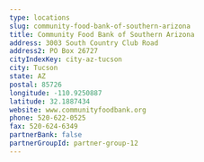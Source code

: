 ```yaml
---
type: locations
slug: community-food-bank-of-southern-arizona
title: Community Food Bank of Southern Arizona
address: 3003 South Country Club Road
address2: PO Box 26727
cityIndexKey: city-az-tucson
city: Tucson
state: AZ
postal: 85726
longitude: -110.9250887
latitude: 32.1887434
website: www.communityfoodbank.org
phone: 520-622-0525
fax: 520-624-6349
partnerBank: false
partnerGroupId: partner-group-12
---
```

